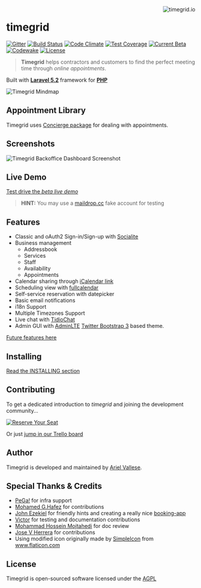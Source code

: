 <a href="http://www.timegrid.io/">
    <img src="http://i.imgur.com/pUUoU6H.png" alt="timegrid.io" title="timegrid.io" align="right" />
</a>

timegrid
============

[![Gitter](https://img.shields.io/gitter/room/nwjs/nw.js.svg?maxAge=2592000?style=flat-square)](https://gitter.im/alariva/timegridDevelopment)
[![Build Status](https://travis-ci.org/timegridio/timegrid.svg?branch=master)](https://travis-ci.org/timegridio/timegrid)
[![Code Climate](https://codeclimate.com/github/timegridio/timegrid/badges/gpa.svg)](https://codeclimate.com/github/timegridio/timegrid)
[![Test Coverage](https://codeclimate.com/github/timegridio/timegrid/badges/coverage.svg)](https://codeclimate.com/github/timegridio/timegrid/coverage)
[![Current Beta](https://img.shields.io/badge/dev--beta-5.0-yellow.svg?style=flat-square)](http://demo.timegrid.io/)
[![Codewake](https://www.codewake.com/badges/ask_question_flat_square.svg)](https://www.codewake.com/p/timegrid)
[![License](https://img.shields.io/:license-AGPL--3.0-blue.svg?style=flat-square)](http://www.gnu.org/licenses/agpl-3.0.txt)

> **Timegrid** helps contractors and customers to find the perfect meeting time through *online appointments*.

Built with [**Laravel 5.2**](http://laravel.com/docs/5.2) framework for [**PHP**](http://php.net/)

![Timegrid Mindmap](http://i.imgur.com/gXBFMor.png)

## Appointment Library

Timegrid uses [Concierge package](https://github.com/timegridio/concierge) for dealing with appointments.

## Screenshots

![Timegrid Backoffice Dashboard Screenshot](http://i.imgur.com/6vURWRl.png)

## Live Demo

[Test drive the *beta live demo*](http://demo.timegrid.io)

> **HINT:** You may use a [maildrop.cc](http://maildrop.cc/) fake account for testing

## Features

  * Classic and oAuth2 Sign-in/Sign-up with [Socialite](https://github.com/laravel/socialite)
  * Business management
    * Addressbook
    * Services
    * Staff
    * Availability
    * Appointments
  * Calendar sharing through [iCalendar link](https://en.wikipedia.org/wiki/ICalendar)
  * Scheduling view with [fullcalendar](https://github.com/fullcalendar)
  * Self-service reservation with datepicker
  * Basic email notifications
  * i18n Support
  * Multiple Timezones Support
  * Live chat with [TidioChat](https://www.tidiochat.com/)
  * Admin GUI with [AdminLTE](https://github.com/almasaeed2010/AdminLTE) [Twitter Bootstrap 3](https://github.com/twbs/bootstrap) based theme.

[Future features here](https://github.com/timegridio/timegrid/issues?q=is%3Aissue+is%3Aopen+label%3Afeature-request)

## Installing

[Read the INSTALLING section](INSTALLING.md)

## Contributing

To get a dedicated introduction to *timegrid* and joining the development community...

[![Reserve Your Seat](http://i.imgur.com/pgkEz87.png)](https://timegrid.io/dev)

Or just [jump in our Trello board](https://trello.com/b/VNFqnxhc/timegrid-io-dev)

## Author

Timegrid is developed and maintained by [Ariel Vallese](http://alariva.com).

## Special Thanks & Credits

  * [PeGa!](http://ar.linkedin.com/in/pabloegonzalez) for infra support
  * [Mohamed G.Hafez](https://github.com/mg-freelancer) for contributions
  * [John Ezekiel](https://github.com/zeke8402) for friendly hints and creating a really nice [booking-app](https://github.com/zeke8402/booking-app)
  * [Victor](https://github.com/pappavic) for testing and documentation contributions
  * [Mohammad Hossein Mojtahedi](https://github.com/MHM5000) for doc review
  * [Jose V Herrera](https://github.com/josevh) for contributions
  * Using modified icon originally made by [SimpleIcon](http://www.flaticon.com/authors/simpleicon) from www.flaticon.com

## License

Timegrid is open-sourced software licensed under the [AGPL](http://www.gnu.org/licenses/agpl-3.0-standalone.html)
